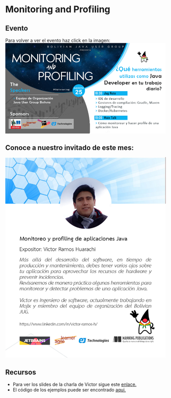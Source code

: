 # Monitoring and Profiling

## Evento
Para volver a ver el evento haz click en la imagen:
  [![IMAGE](img/invite2021August5.png)](https://www.youtube.com/watch?v=Ft6kdUFurWE)

## Conoce a nuestro invitado de este mes:
  
  ![About Hugo](img/about_victor.jpg)
  
## Recursos 
- Para ver los slides de la charla de Victor sigue este [enlace.](img/Monitoring_and_Profiling.pdf)
- El código de los ejemplos puede ser encontrado [aqui.](https://github.com/BolivianJUG/monitoring-and-profiling)